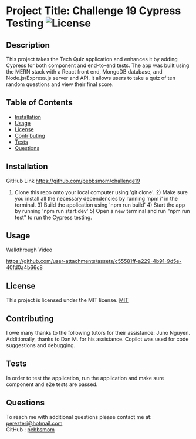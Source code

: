 # Project Title: Challenge 19 Cypress Testing ![License](https://img.shields.io/badge/License-MIT-yellow.svg)
## Description 
This project takes the Tech Quiz application and enhances it by adding Cypress for both component and end-to-end tests. The app was built using the MERN stack with a React front end, MongoDB database, and Node.js/Express.js server and API. It allows users to take a quiz of ten random questions and view their final score. 
## Table of Contents
* [Installation](#installation)
* [Usage](#usage)
* [License](#license)
* [Contributing](#contributing)
* [Tests](#tests)
* [Questions](#questions)
## Installation
GitHub Link https://github.com/pebbsmom/challenge19
 

1) Clone this repo onto your local computer using 'git clone'. 2) Make sure you install all the necessary dependencies by running 'npm i' in the terminal. 3) Build the application using 'npm run build'  4) Start the app by running 'npm run start:dev' 5) Open a new terminal and run "npm run test" to run the Cypress testing.
## Usage
 

Walkthrough Video 



 

 

https://github.com/user-attachments/assets/c55581ff-a229-4b91-9d5e-40fd0a4b66c8



 
 
 
## License
This project is licensed under the MIT license. [MIT](https://opensource.org/licenses/MIT)
## Contributing
I owe many thanks to the following tutors for their assistance: Juno Nguyen.   Additionally, thanks to Dan M. for his assistance. Copilot was used for code suggestions and debugging.
## Tests
In order to test the application, run the application and make sure component and e2e tests are passed.
## Questions
To reach me with additional questions please contact me at:
perezteri@hotmail.com  
GitHub : [pebbsmom](https://github.com/pebbsmom)

